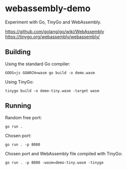 # webassembly-demo

Experiment with Go, TinyGo and WebAssembly.

https://github.com/golang/go/wiki/WebAssembly
https://tinygo.org/webassembly/webassembly/

## Building

Using the standard Go compiler:

```
GOOS=js GOARCH=wasm go build -o demo.wasm
```

Using TinyGo:

```
tinygo build -o demo-tiny.wasm -target wasm
```

## Running

Random free port:

```
go run .
```

Chosen port:

```
go run . -p 8080
```

Chosen port and WebAssembly file compiled with TinyGo:

```
go run . -p 8080 -wasm=demo-tiny.wasm -tinygo
```
